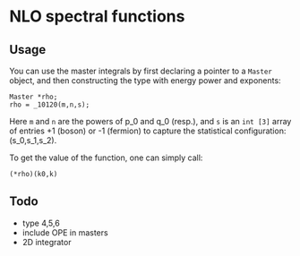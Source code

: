 # NLO spectral functions

## Usage

You can use the master integrals by first declaring
a pointer to a `Master` object, and then constructing
the type with energy power and exponents:
```
Master *rho;
rho = _10120(m,n,s);
```
Here `m` and `n` are the powers of p_0 and q_0 (resp.),
and `s` is an `int [3]` array of entries +1 (boson)
or -1 (fermion) to capture the statistical 
configuration: (s_0,s_1,s_2).

To get the value of the function, one can simply call:
```
(*rho)(k0,k)
```

## Todo

* type 4,5,6
* include OPE in masters
* 2D integrator

